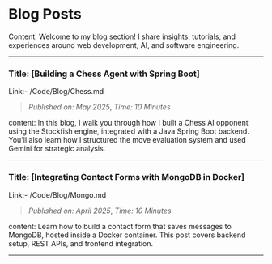 # Blog Posts

Content: Welcome to my blog section! I share insights, tutorials, and experiences around web development, AI, and software engineering.

---
### Title:  [Building a Chess Agent with Spring Boot]
Link:- /Code/Blog/Chess.md
> *Published on: May 2025*,
> *Time: 10 Minutes*

content: In this blog, I walk you through how I built a Chess AI opponent using the Stockfish engine, integrated with a Java Spring Boot backend. You'll also learn how I structured the move evaluation system and used Gemini for strategic analysis.

---
### Title: [Integrating Contact Forms with MongoDB in Docker]
Link:- /Code/Blog/Mongo.md
> *Published on: April 2025*,
> *Time: 10 Minutes*

content: Learn how to build a contact form that saves messages to MongoDB, hosted inside a Docker container. This post covers backend setup, REST APIs, and frontend integration.

---

